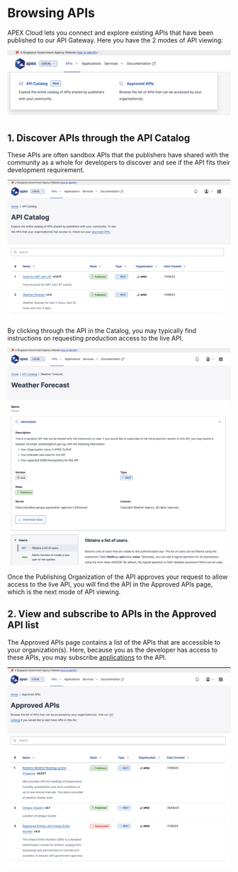 # Browsing APIs

APEX Cloud lets you connect and explore existing APIs that have been published to our API Gateway. Here you have the 2 modes of API viewing:

![Image](_assets/browse-1.png)

## 1. Discover APIs through the API Catalog

These APIs are often sandbox APIs that the publishers have shared with the community as a whole for developers to discover and see if the API fits their development requirement.

![Image](_assets/catalog-1.png)

By clicking through the API in the Catalog, you may typically find instructions on requesting production access to the live API.

![Image](_assets/catalog-2.png)

Once the Publishing Organization of the API approves your request to allow access to the live API, you will find the API in the Approved APIs page, which is the next mode of API viewing.

## 2. View and subscribe to APIs in the Approved API list

The Approved APIs page contains a list of the APIs that are accessible to your organization(s). Here, because you as the developer has access to these APIs, you may subscribe [applications](/sections/consuming/introduction.md) to the API.

![Image](_assets/approved-1.png)
